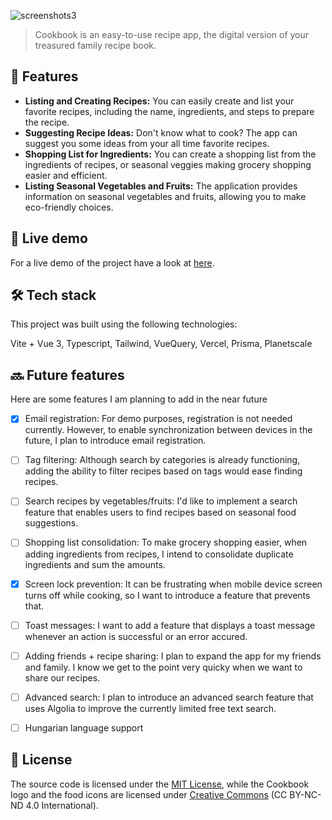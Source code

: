 ![screenshots3](https://user-images.githubusercontent.com/7619797/231281478-7290e499-c706-49dd-8804-55facd85f08d.jpg)

> Cookbook is an easy-to-use recipe app, the digital version of your treasured family recipe book.

## :art: Features

- **Listing and Creating Recipes:** You can easily create and list your favorite recipes, including the name, ingredients, and steps to prepare the recipe.
- **Suggesting Recipe Ideas:** Don't know what to cook? The app can suggest you some ideas from your all time favorite recipes.
- **Shopping List for Ingredients:** You can create a shopping list from the ingredients of recipes, or seasonal veggies making grocery shopping easier and efficient.
- **Listing Seasonal Vegetables and Fruits:** The application provides information on seasonal vegetables and fruits, allowing you to make eco-friendly choices.

## :rocket: Live demo

For a live demo of the project have a look at [here](https://cookbook-app-siccc.vercel.app/).

## :hammer_and_wrench: Tech stack

This project was built using the following technologies:

Vite + Vue 3, Typescript, Tailwind, VueQuery, Vercel, Prisma, Planetscale

## :soon: Future features

Here are some features I am planning to add in the near future

- [x] Email registration: For demo purposes, registration is not needed currently. However, to enable synchronization between devices in the future, I plan to introduce email registration.
- [ ] Tag filtering: Although search by categories is already functioning, adding the ability to filter recipes based on tags would ease finding recipes.
- [ ] Search recipes by vegetables/fruits: I'd like to implement a search feature that enables users to find recipes based on seasonal food suggestions.
- [ ] Shopping list consolidation: To make grocery shopping easier, when adding ingredients from recipes, I intend to consolidate duplicate ingredients and sum the amounts.
- [x] Screen lock prevention: It can be frustrating when mobile device screen turns off while cooking, so I want to introduce a feature that prevents that.
- [ ] Toast messages: I want to add a feature that displays a toast message whenever an action is successful or an error accured.
- [ ] Adding friends + recipe sharing: I plan to expand the app for my friends and family. I know we get to the point very quicky when we want to share our recipes.
- [ ] Advanced search: I plan to introduce an advanced search feature that uses Algolia to improve the currently limited free text search.
- [ ] Hungarian language support


## :scroll: License

The source code is licensed under the [MIT License](LICENSE.md), while the Cookbook logo and the food icons are licensed under [Creative Commons](https://creativecommons.org/licenses/by-nc-nd/4.0/) (CC BY-NC-ND 4.0 International).
